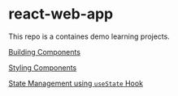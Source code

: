 # react-web-app

This repo is a containes demo learning projects.

[Building Components](https://github.com/tarunkhurana2015/react-web-app/tree/main/gaming-app)

[Styling Components](https://github.com/tarunkhurana2015/react-web-app/tree/main/vanilla-css)

[State Management using `useState` Hook](https://github.com/tarunkhurana2015/react-web-app/tree/main/managing-component-state)
